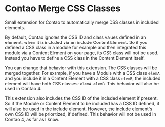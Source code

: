 Contao Merge CSS Classes
===================

Small extension for Contao to automatically merge CSS classes in included elements.

By default, Contao ignores the CSS ID and class values defined in an element, when it is included via an include Content Element. So if you defined a CSS class in a module for example and then integrated this module via a Content Element on your page, its CSS class will not be used. Instead you have to define a CSS class in the Content Element itself.

You can change that behavior with this extension. The CSS classes will be merged together. For example, if you have a Module with a CSS class `elemA` and you include it in a Content Element with a CSS class `elemB`, the included element will have both CSS classes: `elemA elemB`. This behavior will also be used in Contao 4.

This extension also includes the CSS ID of the included element if present. So if the Module or Content Element to be included has a CSS ID defined, it will also be used in the include element. However, the include element's own CSS ID will be prioritized, if defined. This behavior will not be used in Contao 4, as far as I know.